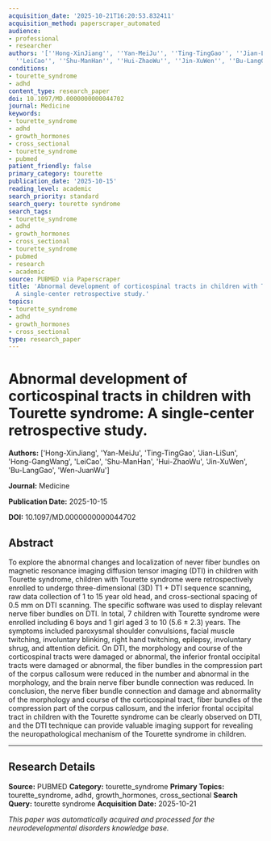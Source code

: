 ```yaml
---
acquisition_date: '2025-10-21T16:20:53.832411'
acquisition_method: paperscraper_automated
audience:
- professional
- researcher
authors: '[''Hong-XinJiang'', ''Yan-MeiJu'', ''Ting-TingGao'', ''Jian-LiSun'', ''Hong-GangWang'',
  ''LeiCao'', ''Shu-ManHan'', ''Hui-ZhaoWu'', ''Jin-XuWen'', ''Bu-LangGao'', ''Wen-JuanWu'']'
conditions:
- tourette_syndrome
- adhd
content_type: research_paper
doi: 10.1097/MD.0000000000044702
journal: Medicine
keywords:
- tourette_syndrome
- adhd
- growth_hormones
- cross_sectional
- tourette_syndrome
- pubmed
patient_friendly: false
primary_category: tourette
publication_date: '2025-10-15'
reading_level: academic
search_priority: standard
search_query: tourette syndrome
search_tags:
- tourette_syndrome
- adhd
- growth_hormones
- cross_sectional
- tourette_syndrome
- pubmed
- research
- academic
source: PUBMED via Paperscraper
title: 'Abnormal development of corticospinal tracts in children with Tourette syndrome:
  A single-center retrospective study.'
topics:
- tourette_syndrome
- adhd
- growth_hormones
- cross_sectional
type: research_paper
---
```


# Abnormal development of corticospinal tracts in children with Tourette syndrome: A single-center retrospective study.

**Authors:** ['Hong-XinJiang', 'Yan-MeiJu', 'Ting-TingGao', 'Jian-LiSun', 'Hong-GangWang', 'LeiCao', 'Shu-ManHan', 'Hui-ZhaoWu', 'Jin-XuWen', 'Bu-LangGao', 'Wen-JuanWu']

**Journal:** Medicine

**Publication Date:** 2025-10-15

**DOI:** 10.1097/MD.0000000000044702

## Abstract

To explore the abnormal changes and localization of never fiber bundles on magnetic resonance imaging diffusion tensor imaging (DTI) in children with Tourette syndrome, children with Tourette syndrome were retrospectively enrolled to undergo three-dimensional (3D) T1 + DTI sequence scanning, raw data collection of 1 to 15 year old head, and cross-sectional spacing of 0.5 mm on DTI scanning. The specific software was used to display relevant nerve fiber bundles on DTI. In total, 7 children with Tourette syndrome were enrolled including 6 boys and 1 girl aged 3 to 10 (5.6 ± 2.3) years. The symptoms included paroxysmal shoulder convulsions, facial muscle twitching, involuntary blinking, right hand twitching, epilepsy, involuntary shrug, and attention deficit. On DTI, the morphology and course of the corticospinal tracts were damaged or abnormal, the inferior frontal occipital tracts were damaged or abnormal, the fiber bundles in the compression part of the corpus callosum were reduced in the number and abnormal in the morphology, and the brain nerve fiber bundle connection was reduced. In conclusion, the nerve fiber bundle connection and damage and abnormality of the morphology and course of the corticospinal tract, fiber bundles of the compression part of the corpus callosum, and the inferior frontal occipital tract in children with the Tourette syndrome can be clearly observed on DTI, and the DTI technique can provide valuable imaging support for revealing the neuropathological mechanism of the Tourette syndrome in children.

---

## Research Details

**Source:** PUBMED
**Category:** tourette_syndrome
**Primary Topics:** tourette_syndrome, adhd, growth_hormones, cross_sectional
**Search Query:** tourette syndrome
**Acquisition Date:** 2025-10-21

*This paper was automatically acquired and processed for the neurodevelopmental disorders knowledge base.*
